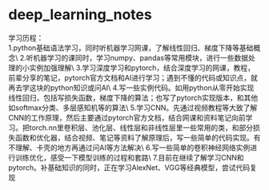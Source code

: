 # deep_learning_notes
学习历程：\
1.python基础语法学习，同时听机器学习网课，了解线性回归、梯度下降等基础概念\\
2.听机器学习的课同时，学习numpy、pandas等常用模块，进行一些数据处理的小实例加强理解\\
3.学习深度学习和pytorch，结合深度学习的网课，教程，前辈分享的笔记，pytorch官方文档和AI进行学习；遇到不懂的代码或知识点，就再去学这块的python知识或问AI\\
4.写一些实例代码。如用python从零开始实现线性回归，包括写损失函数，梯度下降的算法；也写了pytorch实现版本，和其他如softmax分类、多层感知机等的算法\\
5.学习CNN。先通过视频教程等大致了解CNN的工作原理，然后主要通过pytorch官方文档，结合网课和资料笔记向前学习。把torch.nn里卷积层、池化层、线性层和非线性层里一些常用的类，和部分损失函数和优化器，结合视频、笔记等资料了解原理后，写一些简单的代码实现。有不理解、卡壳的地方再通过问AI等方法解决\\
6.写一些简单的卷积神经网络实例进行训练优化，感受一下模型训练的过程和套路\\
7.目前在继续了解学习CNN和pytorch。补基础知识的同时，正在学习AlexNet、VGG等经典模型，尝试代码复现
